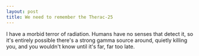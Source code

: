 ```yaml
---
layout: post
title: We need to remember the Therac-25
---
```


I have a morbid terror of radiation.
Humans have no senses that detect it,
so it's entirely possible there's a strong gamma source around,
quietly killing you,
and you wouldn't know until it's far, far too late.
